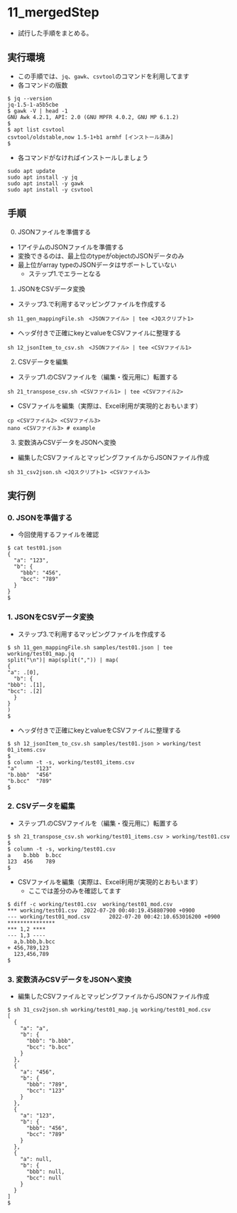 # 11_mergedStep
- 試行した手順をまとめる。

## 実行環境
- この手順では、`jq`、`gawk`、`csvtool`のコマンドを利用してます
- 各コマンドの版数
```shell
$ jq --version
jq-1.5-1-a5b5cbe
$ gawk -V | head -1
GNU Awk 4.2.1, API: 2.0 (GNU MPFR 4.0.2, GNU MP 6.1.2)
$
$ apt list csvtool
csvtool/oldstable,now 1.5-1+b1 armhf [インストール済み]
$
```

- 各コマンドがなければインストールしましょう
```
sudo apt update
sudo apt install -y jq
sudo apt install -y gawk
sudo apt install -y csvtool
```


## 手順
0. JSONファイルを準備する
  - 1アイテムのJSONファイルを準備する
  - 変換できるのは、最上位のtypeがobjectのJSONデータのみ
  - 最上位がarray typeのJSONデータはサポートしていない
    - ステップ1.でエラーとなる

1. JSONをCSVデータ変換
  - ステップ3.で利用するマッピングファイルを作成する
```shell
sh 11_gen_mappingFile.sh　<JSONファイル> | tee <JQスクリプト1>
```
  - ヘッダ付きで正確にkeyとvalueをCSVファイルに整理する
```shell
sh 12_jsonItem_to_csv.sh　<JSONファイル> | tee <CSVファイル1>
```

2. CSVデータを編集
  - ステップ1.のCSVファイルを（編集・復元用に）転置する
```shell
sh 21_transpose_csv.sh <CSVファイル1> | tee <CSVファイル2>
```
  - CSVファイルを編集（実際は、Excel利用が実現的とおもいます）
```shell
cp <CSVファイル2> <CSVファイル3>
nano <CSVファイル3> # example
```

3. 変数済みCSVデータをJSONへ変換
  - 編集したCSVファイルとマッピングファイルからJSONファイル作成
```shell
sh 31_csv2json.sh <JQスクリプト1> <CSVファイル3>
```

## 実行例

### 0. JSONを準備する
- 今回使用するファイルを確認
```shell
$ cat test01.json
{
  "a": "123",
  "b": {
    "bbb": "456",
    "bcc": "789"
  }
}
$
```

### 1. JSONをCSVデータ変換
- ステップ3.で利用するマッピングファイルを作成する
```shell
$ sh 11_gen_mappingFile.sh samples/test01.json | tee working/test01_map.jq
split("\n")| map(split(",")) | map(
{
"a": .[0],
  "b": {
"bbb": .[1],
"bcc": .[2]
  }
}
)
$
```

- ヘッダ付きで正確にkeyとvalueをCSVファイルに整理する
```shell
$ sh 12_jsonItem_to_csv.sh samples/test01.json > working/test
01_items.csv
$
$ column -t -s, working/test01_items.csv
"a"      "123"
"b.bbb"  "456"
"b.bcc"  "789"
$
```


### 2. CSVデータを編集
- ステップ1.のCSVファイルを（編集・復元用に）転置する
```shell
$ sh 21_transpose_csv.sh working/test01_items.csv > working/test01.csv
$
$ column -t -s, working/test01.csv
a    b.bbb  b.bcc
123  456    789
$
```

- CSVファイルを編集（実際は、Excel利用が実現的とおもいます）
  - ここでは差分のみを確認してます
```shell
$ diff -c working/test01.csv  working/test01_mod.csv
*** working/test01.csv  2022-07-20 00:40:19.458807900 +0900
--- working/test01_mod.csv      2022-07-20 00:42:10.653016200 +0900
***************
*** 1,2 ****
--- 1,3 ----
  a,b.bbb,b.bcc
+ 456,789,123
  123,456,789
$
```


### 3. 変数済みCSVデータをJSONへ変換
- 編集したCSVファイルとマッピングファイルからJSONファイル作成
```shell
$ sh 31_csv2json.sh working/test01_map.jq working/test01_mod.csv
[
  {
    "a": "a",
    "b": {
      "bbb": "b.bbb",
      "bcc": "b.bcc"
    }
  },
  {
    "a": "456",
    "b": {
      "bbb": "789",
      "bcc": "123"
    }
  },
  {
    "a": "123",
    "b": {
      "bbb": "456",
      "bcc": "789"
    }
  },
  {
    "a": null,
    "b": {
      "bbb": null,
      "bcc": null
    }
  }
]
$
```


